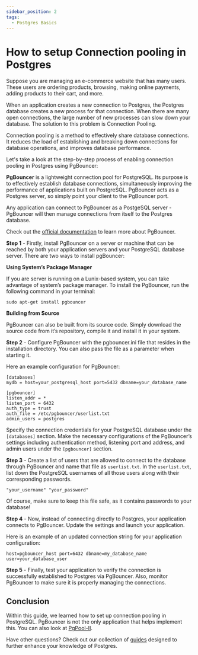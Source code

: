 ```yaml
---
sidebar_position: 2
tags:
  - Postgres Basics
---
```


# How to setup Connection pooling in Postgres

Suppose you are managing an e-commerce website that has many users. These users are ordering products, browsing, making online payments, adding products to their cart, and more.

When an application creates a new connection to Postgres, the Postgres database creates a new process for that connection. When there are many open connections, the large number of new processes can slow down your database. The solution to this problem is Connection Pooling.

Connection pooling is a method to effectively share database connections. It reduces the load of establishing and breaking down connections for database operations, and improves database performance.

Let's take a look at the step-by-step process of enabling connection pooling in Postgres using PgBouncer:

**PgBouncer** is a lightweight connection pool for PostgreSQL. Its purpose is to effectively establish database connections, simultaneously improving the performance of applications built on PostgreSQL. PgBouncer acts as a Postgres server, so simply point your client to the PgBouncer port.

Any application can connect to PgBouncer as a PostgeSQL server - PgBouncer will then manage connections from itself to the Postgres database.

Check out the [official documentation](https://www.pgbouncer.org/) to learn more about PgBouncer.

**Step 1** - Firstly, install PgBouncer on a server or machine that can be reached by both your application servers and your PostgreSQL database server. There are two ways to install pgBouncer:

**Using System’s Package Manager**

If you are server is running on a Lunix-based system, you can take advantage of system’s package manager. To install the PgBouncer, run the following command in your terminal:

```
sudo apt-get install pgbouncer
```

**Building from Source**

PgBouncer can also be built from its source code. Simply download the source code from it’s repository, compile it and install it in your system.

**Step 2** - Configure PgBouncer with the pgbouncer.ini file that resides in the installation directory. You can also pass the file as a parameter when starting it.

Here an example configuration for PgBouncer:

```
[databases]
mydb = host=your_postgresql_host port=5432 dbname=your_database_name

[pgbouncer]
listen_addr = *
listen_port = 6432
auth_type = trust
auth_file = /etc/pgbouncer/userlist.txt
admin_users = postgres
```

Specify the connection credentials for your PostgreSQL database under the `[databases]` section. Make the necessary configurations of the PgBouncer’s settings including authentication method, listening port and address, and admin users under the `[pgbouncer]` section.

**Step 3** - Create a list of users that are allowed to connect to the database through PgBouncer and name that file as `userlist.txt`. In the `userlist.txt`, list down the PostgreSQL usernames of all those users along with their corresponding passwords.

```
"your_username" "your_password"
```

Of course, make sure to keep this file safe, as it contains passwords to your database!

**Step 4** - Now, instead of connecting directly to Postgres, your application connects to PgBouncer. Update the settings and launch your application.

Here is an example of an updated connection string for your application configuration:

```
host=pgbouncer_host port=6432 dbname=my_database_name user=your_database_user
```

**Step 5** - Finally, test your application to verify the connection is successfully established to Postgres via PgBouncer. Also, monitor PgBouncer to make sure it is properly managing the connections.

## Conclusion

Within this guide, we learned how to set up connection pooling in PostgreSQL. PgBouncer is not the only application that helps implement this. You can also look at [PgPool-II](https://www.pgpool.net/mediawiki/index.php/Main_Page).

Have other questions? Check out our collection of [guides](https://tembo.io/docs/category/postgres-guides) designed to further enhance your knowledge of Postgres.
